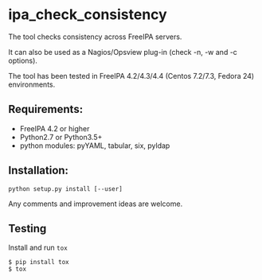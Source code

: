 # ipa_check_consistency
The tool checks consistency across FreeIPA servers.

It can also be used as a Nagios/Opsview plug-in (check -n, -w and -c  options).

The tool has been tested in FreeIPA 4.2/4.3/4.4 (Centos 7.2/7.3, Fedora 24) environments.

## Requirements:
* FreeIPA 4.2 or higher
* Python2.7 or Python3.5+
* python modules: pyYAML, tabular, six, pyldap

## Installation:
```
python setup.py install [--user]
```

Any comments and improvement ideas are welcome.

## Testing
Install and run `tox`

```
$ pip install tox
$ tox
